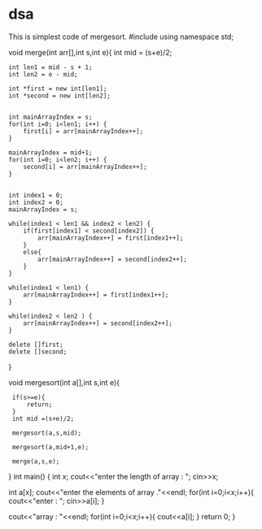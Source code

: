 # dsa
This is simplest code of mergesort.
#include <iostream>
using namespace std;

void merge(int arr[],int s,int e){
   int mid = (s+e)/2;

    int len1 = mid - s + 1;
    int len2 = e - mid;

    int *first = new int[len1];
    int *second = new int[len2];

    
    int mainArrayIndex = s;
    for(int i=0; i<len1; i++) {
        first[i] = arr[mainArrayIndex++];
    }

    mainArrayIndex = mid+1;
    for(int i=0; i<len2; i++) {
        second[i] = arr[mainArrayIndex++];
    }

   
    int index1 = 0;
    int index2 = 0;
    mainArrayIndex = s;

    while(index1 < len1 && index2 < len2) {
        if(first[index1] < second[index2]) {
            arr[mainArrayIndex++] = first[index1++];
        }
        else{
            arr[mainArrayIndex++] = second[index2++];
        }
    }   

    while(index1 < len1) {
        arr[mainArrayIndex++] = first[index1++];
    }

    while(index2 < len2 ) {
        arr[mainArrayIndex++] = second[index2++];
    }

    delete []first;
    delete []second;

 
}


 void mergesort(int a[],int s,int e){
     
     if(s>=e){
         return;
     }
     int mid =(s+e)/2;
     
     mergesort(a,s,mid);
     
     mergesort(a,mid+1,e);
     
     merge(a,s,e);
 }
int main() {
   int x;
   cout<<"enter the length of array  : ";
   cin>>x;
   
   int a[x];
   cout<<"enter the  elements of array ."<<endl;
   for(int i=0;i<x;i++){
       cout<<"enter : ";
       cin>>a[i];
   }

cout<<"array : "<<endl;
for(int i=0;i<x;i++){
     cout<<a[i];
}
    return 0;
}

